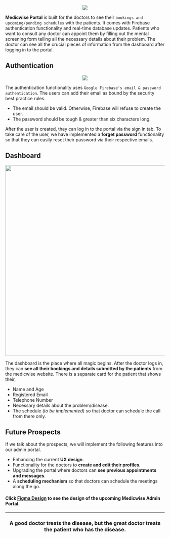 <p align="center">
  <img src="https://user-images.githubusercontent.com/77505989/198871216-02ccb49f-01a6-4263-b13d-1c84dac34610.png" alt"BANNER" />
</p>

**Medicwise Portal** is built for the doctors to see their `bookings and upcoming/pending schedules` with the patients. It comes with Firebase authentication functionality and real-time database updates. 
Patients who want to consult any doctor can appoint them by filling out the mental screening form telling all the necessary details about their problem.
The doctor can see all the crucial pieces of information from the dashboard after logging in to the portal.

## Authentication
<p align="center">
  <img src="https://user-images.githubusercontent.com/77505989/198871706-0f35174c-874e-4cfa-ba6b-05e34814a466.jpg" alt"AUTH" />
</p>

The authentication functionality uses `Google Firebase's email & password authentication`. The users can add their email as bound by the security best practice rules.
- The email should be valid. Otherwise, Firebase will refuse to create the user.
- The password should be tough & greater than six characters long.

After the user is created, they can log in to the portal via the sign in tab. To take care of the user, we have implemented a **forget password** functionality so that they can easily reset their password via their respective emails.

## Dashboard

<p align="center">
  <img src="https://user-images.githubusercontent.com/77505989/198872788-18fa70b1-43a2-4941-a53f-7e9c042034c0.jpg" height="600" alt"Dashboard" />
</p>

The dashboard is the place where all magic begins. After the doctor logs in, they can **see all their bookings and details submitted by the patients** from the medicwise website.
There is a separate card for the patient that shows their,
- Name and Age
- Registered Email
- Telephone Number
- Necessary details about the problem/disease.
- The schedule *(to be implemented)* so that doctor can schedule the call from there only.

## Future Prospects

If we talk about the prospects, we will implement the following features into our admin portal.
- Enhancing the current **UX design**.
- Functionality for the doctors to **create and edit their profiles**.
- Upgrading the portal where doctors can **see previous appointments and messages**.
- A **scheduling mechanism** so that doctors can schedule the meetings along the go.

#### Click [Figma Design](https://www.figma.com/file/bCcfmEx7PWEMFTt79CepQY/MOBILE-MEDICWISE?node-id=0%3A1) to see the design of the upcoming Medicwise Admin Portal.

<hr />

<h3 align="center">
A good doctor treats the disease, but the great doctor treats the patient who has the disease.
</h3>
